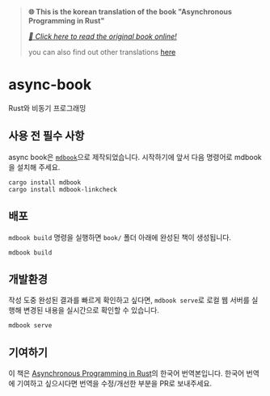 > **🌐 This is the korean translation of the book "Asynchronous Programming in Rust"**
>
> *[🔗 Click here to read the original book online!](https://rust-lang.github.io/async-book/)*
>
> you can also find out other translations [here](https://rust-lang.github.io/async-book/12_appendix/01_translations.html)

# async-book
Rust와 비동기 프로그래밍

## 사용 전 필수 사항
async book은 [`mdbook`]으로 제작되었습니다. 시작하기에 앞서 다음 명령어로 mdbook을 설치해 주세요.

```
cargo install mdbook
cargo install mdbook-linkcheck
```

[`mdbook`]: https://github.com/rust-lang/mdBook

## 배포
`mdbook build` 명령을 실행하면 `book/` 폴더 아래에 완성된 책이 생성됩니다.
```
mdbook build
```

## 개발환경
작성 도중 완성된 결과를 빠르게 확인하고 싶다면, `mdbook serve`로 로컬 웹 서버를 실행해 변경된 내용을 실시간으로 확인할 수 있습니다.
```
mdbook serve
```

## 기여하기
이 책은 [Asynchronous Programming in Rust](https://rust-lang.github.io/async-book/)의 한국어 번역본입니다. 한국어 번역에 기여하고 싶으시다면 번역을 수정/개선한 부분을 PR로 보내주세요.